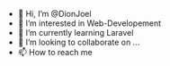 - 👋 Hi, I’m @DionJoel
- 👀 I’m interested in Web-Developement
- 🌱 I’m currently learning Laravel
- 💞️ I’m looking to collaborate on ...
- 📫 How to reach me 

<!---
DionJoel/DionJoel is a ✨ special ✨ repository because its `README.md` (this file) appears on your GitHub profile.
You can click the Preview link to take a look at your changes.
--->
